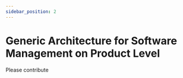 ```yaml
---
sidebar_position: 2
---
```


# Generic Architecture for Software Management on Product Level

Please contribute